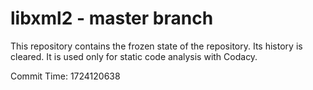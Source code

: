 # libxml2 - master branch

This repository contains the frozen state of the repository.
Its history is cleared. It is used only for static code
analysis with Codacy.

Commit Time: 1724120638